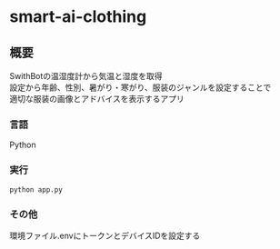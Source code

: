 # smart-ai-clothing
  
## 概要
SwithBotの温湿度計から気温と湿度を取得  
設定から年齢、性別、暑がり・寒がり、服装のジャンルを設定することで  
適切な服装の画像とアドバイスを表示するアプリ  
  
### 言語
Python

### 実行
```
python app.py
```
  
### その他
環境ファイル.envにトークンとデバイスIDを設定する